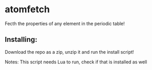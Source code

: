 # atomfetch
Fecth the properties of any element in the periodic table!
## Installing:
Download the repo as a zip, unzip it and run the install script!

Notes: This script needs Lua to run, check if that is installed as well
